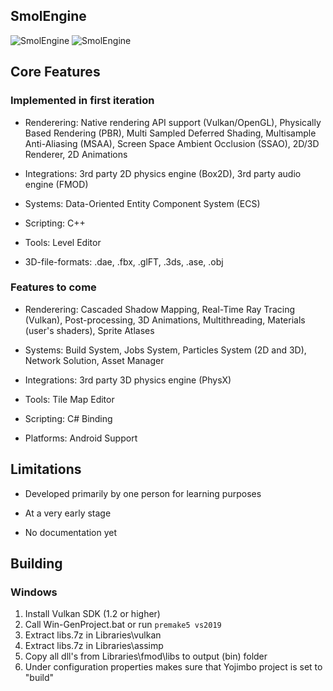 ## SmolEngine

![SmolEngine](https://i.imgur.com/U4A5J7V.png)
![SmolEngine](https://i.imgur.com/iHBPll5.png)

## Core Features

### Implemented in first iteration

- Renderering: Native rendering API support (Vulkan/OpenGL), Physically Based Rendering (PBR), 
  Multi Sampled Deferred Shading, Multisample Anti-Aliasing (MSAA),
  Screen Space Ambient Occlusion (SSAO), 2D/3D Renderer, 2D Animations
  
- Integrations: 3rd party 2D physics engine (Box2D), 3rd party audio engine (FMOD)

- Systems: Data-Oriented Entity Component System (ECS)

- Scripting: C++

- Tools: Level Editor

- 3D-file-formats: .dae, .fbx, .glFT, .3ds, .ase, .obj

### Features to come

- Renderering: Cascaded Shadow Mapping, Real-Time Ray Tracing (Vulkan), Post-processing,
    3D Animations, Multithreading, Materials (user's shaders), Sprite Atlases

- Systems: Build System, Jobs System, Particles System (2D and 3D), Network Solution, Asset Manager
    
- Integrations: 3rd party 3D physics engine (PhysX)
  
- Tools: Tile Map Editor
  
- Scripting: C# Binding
  
- Platforms: Android Support

## Limitations

- Developed primarily by one person for learning purposes

- At a very early stage

- No documentation yet

## Building
### Windows
1. Install Vulkan SDK (1.2 or higher)
2. Call Win-GenProject.bat or run ```premake5 vs2019```
3. Extract libs.7z in Libraries\vulkan
4. Extract libs.7z in Libraries\assimp
5. Copy all dll's from Libraries\fmod\libs to output (bin\) folder
6. Under configuration properties makes sure that Yojimbo project is set to "build"

